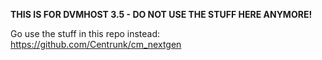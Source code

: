 **THIS IS FOR DVMHOST 3.5 - DO NOT USE THE STUFF HERE ANYMORE!**

Go use the stuff in this repo instead:
https://github.com/Centrunk/cm_nextgen
